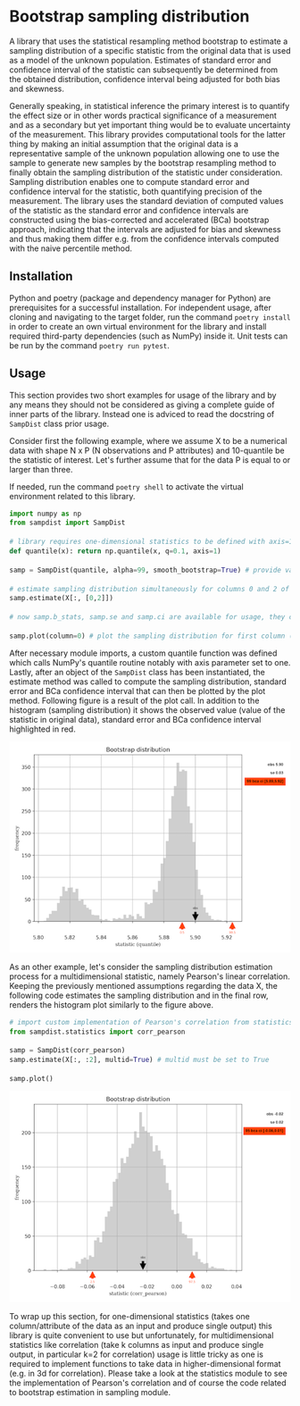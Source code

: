 # Bootstrap sampling distribution #

A library that uses the statistical resampling method bootstrap to estimate a sampling distribution of a specific statistic from the original data that is used as a model of the unknown population. Estimates of standard error and confidence interval of the statistic can subsequently be determined from the obtained distribution, confidence interval being adjusted for both bias and skewness.

Generally speaking, in statistical inference the primary interest is to quantify the effect size or in other words practical significance of a measurement and as a secondary but yet important thing would be to evaluate uncertainty of the measurement. This library provides computational tools for the latter thing by making an initial assumption that the original data is a representative sample of the unknown population allowing one to use the sample to generate new samples by the bootstrap resampling method to finally obtain the sampling distribution of the statistic under consideration. Sampling distribution enables one to compute standard error and confidence interval for the statistic, both quantifying precision of the measurement. The library uses the standard deviation of computed values of the statistic as the standard error and confidence intervals are constructed using the bias-corrected and accelerated (BCa) bootstrap approach, indicating that the intervals are adjusted for bias and skewness and thus making them differ e.g. from the confidence intervals computed with the naive percentile method.

## Installation ##

Python and poetry (package and dependency manager for Python) are prerequisites for a successful installation. For independent usage, after cloning and navigating to the target folder, run the command `poetry install` in order to create an own virtual environment for the library and install required third-party dependencies (such as NumPy) inside it. Unit tests can be run by the command `poetry run pytest`.

## Usage ##

This section provides two short examples for usage of the library and by any means they should not be considered as giving a complete guide of inner parts of the library. Instead one is adviced to read the docstring of `SampDist` class prior usage.

Consider first the following example, where we assume X to be a numerical data with shape N x P (N observations and P attributes) and 10-quantile be the statistic of interest. Let's further assume that for the data P is equal to or larger than three.

If needed, run the command `poetry shell` to activate the virtual environment related to this library.

```python
import numpy as np
from sampdist import SampDist

# library requires one-dimensional statistics to be defined with axis=1
def quantile(x): return np.quantile(x, q=0.1, axis=1)

samp = SampDist(quantile, alpha=99, smooth_bootstrap=True) # provide values for kwargs alpha and smooth_bootstrap

# estimate sampling distribution simultaneously for columns 0 and 2 of the data (column indices run from 0 to P-1)
samp.estimate(X[:, [0,2]])

# now samp.b_stats, samp.se and samp.ci are available for usage, they can be inspected also from a figure

samp.plot(column=0) # plot the sampling distribution for first column (se and ci will be included)
```

After necessary module imports, a custom quantile function was defined which calls NumPy's quantile routine notably with axis parameter set to one. Lastly, after an object of the `SampDist` class has been instantiated, the estimate method was called to compute the sampling distribution, standard error and BCa confidence interval that can then be plotted by the plot method. Following figure is a result of the plot call. In addition to the histogram (sampling distribution) it shows the observed value (value of the statistic in original data), standard error and BCa confidence interval highlighted in red.

![](docs/boostrap_distribution_quantile.png)

As an other example, let's consider the sampling distribution estimation process for a multidimensional statistic, namely Pearson's linear correlation. Keeping the previously mentioned assumptions regarding the data X, the following code estimates the sampling distribution and in the final row, renders the histogram plot similarly to the figure above.

```python
# import custom implementation of Pearson's correlation from statistics module
from sampdist.statistics import corr_pearson

samp = SampDist(corr_pearson)
samp.estimate(X[:, :2], multid=True) # multid must be set to True

samp.plot()
```

![](docs/bootstrap_distribution_corr.png)

To wrap up this section, for one-dimensional statistics (takes one column/attribute of the data as an input and produce single output) this library is quite convenient to use but unfortunately, for multidimensional statistics like correlation (take k columns as input and produce single output, in particular k=2 for correlation) usage is little tricky as one is required to implement functions to take data in higher-dimensional format (e.g. in 3d for correlation). Please take a look at the statistics module to see the implementation of Pearson's correlation and of course the code related to bootstrap estimation in sampling module.
